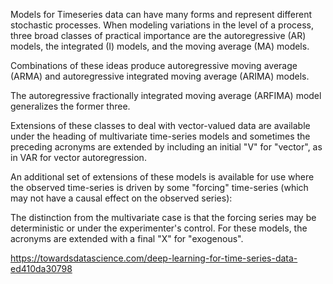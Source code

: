 Models for Timeseries data can have many forms and represent different stochastic processes. When modeling variations in the level of a process, three broad classes of practical importance are the autoregressive (AR) models, the integrated (I) models, and the moving average (MA) models.

Combinations of these ideas produce autoregressive moving average (ARMA) and autoregressive integrated moving average (ARIMA) models.

The autoregressive fractionally integrated moving average (ARFIMA) model generalizes the former three.

Extensions of these classes to deal with vector-valued data are available under the heading of multivariate time-series models and sometimes the preceding acronyms are extended by including an initial "V" for "vector", as in VAR for vector autoregression.

An additional set of extensions of these models is available for use where the observed time-series is driven by some "forcing" time-series (which may not have a causal effect on the observed series):

The distinction from the multivariate case is that the forcing series may be deterministic or under the experimenter's control. For these models, the acronyms are extended with a final "X" for "exogenous".

https://towardsdatascience.com/deep-learning-for-time-series-data-ed410da30798
